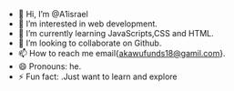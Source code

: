 - 👋 Hi, I’m @A1israel
- 👀 I’m interested in web development.
- 🌱 I’m currently learning JavaScripts,CSS and HTML.
- 💞️ I’m looking to collaborate on Github.
- 📫 How to reach me email{akawufunds18@gamil.com}.
- 😄 Pronouns: he.
- ⚡ Fun fact: .Just want to learn and explore

<!---
A1israel/A1israel is a ✨ special ✨ repository because its `README.md` (this file) appears on your GitHub profile.
You can click the Preview link to take a look at your changes.
--->
